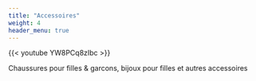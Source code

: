 ```yaml
---
title: "Accessoires"
weight: 4
header_menu: true
---
```


{{< youtube YW8PCq8zIbc >}}

Chaussures pour filles & garcons, bijoux pour filles et autres accessoires

